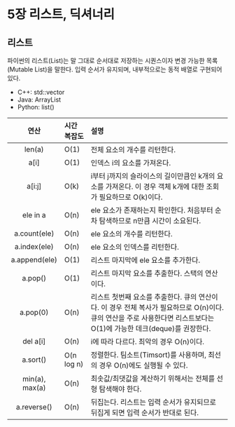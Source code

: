 # 5장 리스트, 딕셔너리

## 리스트
파이썬의 리스트(List)는 말 그대로 순서대로 저장하는 시퀀스이자 변경 가능한 목록(Mutable List)을 말한다. 입력 순서가 유지되며, 내부적으로는 동적 배열로 구현되어 있다.

- C++: std::vector
- Java: ArrayList
- Python: list()

|연산|시간 복잡도|설명|
|:-:|:----------|:--|
|len(a)|O(1)|전체 요소의 개수를 리턴한다.|
|a[i]|O(1)|인덱스 i의 요소를 가져온다.|
|a[i:j]|O(k)|i부터 j까지의 슬라이스의 길이만큼인 k개의 요소를 가져온다. 이 경우 객체 k개에 대한 조회가 필요하므로 O(k)이다.|
|ele in a|O(n)|ele 요소가 존재하는지 확인한다. 처음부터 순차 탐색하므로 n만큼 시간이 소요된다.|
|a.count(ele)|O(n)|ele 요소의 개수를 리턴한다.|
|a.index(ele)|O(n)|ele 요소의 인덱스를 리턴한다.|
|a.append(ele)|O(1)|리스트 마지막에 ele 요소를 추가한다.|
|a.pop()|O(1)|리스트 마지막 요소를 추출한다. 스택의 연산이다.|
|a.pop(0)|O(n)|리스트 첫번째 요소를 추출한다. 큐의 연산이다. 이 경우 전체 복사가 필요하므로 O(n)이다. 큐의 연산을 주로 사용한다면 리스트보다는 O(1)에 가능한 데크(deque)를 권장한다.|
|del a[i]|O(n)|i에 따라 다르다. 최악의 경우 O(n)이다.|
|a.sort()|O(n log n)|정렬한다. 팀소트(Timsort)를 사용하며, 최선의 경우 O(n)에도 실행될 수 있다.|
|min(a), max(a)|O(n)|최솟값/최댓값을 계산하기 위해서는 전체를 선형 탐색해야 한다.|
|a.reverse()|O(n)|뒤집는다. 리스트는 입력 순서가 유지되므로 뒤집게 되면 입력 순서가 반대로 된다.|
